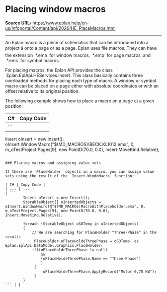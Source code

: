 # Placing window macros

**Source URL:** https://www.eplan.help/en-us/Infoportal/Content/api/2026/HE_PlaceMacros.html

---

An Eplan macro is a piece of schematics that can be introduced into a project â onto a page or as a page. Eplan uses file macros. They can have the extension  \*.ema  for window macros,  \*.emp  for page macros, and  \*.ems  for symbol macros.

For placing macros, the Eplan API provides the class  Eplan.EplApi.HEServices.Insert. This class basically contains three overloaded methods for placing each type of macro. A window or symbol macro can be placed on a page either with absolute coordinates or with an offset relative to its original position.

The following example shows how to place a macro on a page at a given position:

| C# | Copy Code |
| --- | --- |
| ```  Insert oInsert = new Insert(); oInsert.WindowMacro("$(MD_MACROS)\BECK.KL1012.ema", 0, m_oTestProject.Pages[9], new PointD(70.0, 0.0), Insert.MoveKind.Relative); ``` | |

### Placing macros and assigning value sets

If there are  PlaceHolder  objects in a macro, you can assign value sets using the result of the  Insert.WindoMacro  function:

| C# | Copy Code |
| --- | --- |
| ```          Insert oInsert = new Insert();         StorableObject[] oInsertedObjects = oInsert.WindowMacro(@"$(MD_MACROS)MacroWithPlaceholder.ema", 0, m_oTestProject.Pages[9], new PointD(70.0, 0.0), Insert.MoveKind.Relative);          foreach (StorableObject oSOTemp in oInsertedObjects)         {             // We are searching for PlaceHolder "Three-Phase" in the results              PlaceHolder oPlaceHoldeThreePhase = oSOTemp  as Eplan.EplApi.DataModel.Graphics.PlaceHolder;             if((oPlaceHoldeThreePhase != null)                 &&                 (oPlaceHoldeThreePhase.Name == "Three-Phase")                 )              {                  oPlaceHoldeThreePhase.ApplyRecord("Motor 0,75 KW");              }         } ``` | |